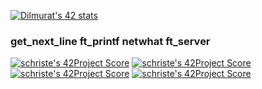[![Dilmurat's 42 stats](https://badge42.herokuapp.com/api/stats/schriste)](https://github.com/JaeSeoKim/badge42)

### get_next_line         ft_printf   netwhat   ft_server
[![schriste's 42Project Score](https://badge42.herokuapp.com/api/project/schriste/get_next_line)](https://github.com/JaeSeoKim/badge42) [![schriste's 42Project Score](https://badge42.herokuapp.com/api/project/schriste/ft_printf)](https://github.com/JaeSeoKim/badge42) [![schriste's 42Project Score](https://badge42.herokuapp.com/api/project/schriste/netwhat)](https://github.com/JaeSeoKim/badge42) [![schriste's 42Project Score](https://badge42.herokuapp.com/api/project/schriste/ft_server)](https://github.com/JaeSeoKim/badge42)
